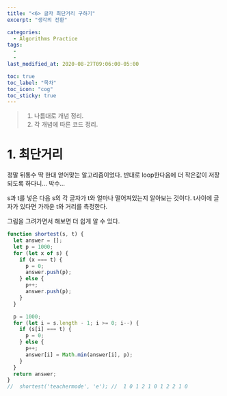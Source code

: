 ```yaml
---
title: "<6> 글자 최단거리 구하기"
excerpt: "생각의 전환"

categories:
  - Algorithms Practice
tags:
  -
  -
last_modified_at: 2020-08-27T09:06:00-05:00

toc: true
toc_label: "목차"
toc_icon: "cog"
toc_sticky: true
---
```


> 1. 나름대로 개념 정리.
> 2. 각 개념에 따른 코드 정리.

# 1. 최단거리

정말 뒤통수 딱 한대 얻어맞는 알고리즘이었다. 반대로 loop한다음에 더 작은값이 저장되도록 하다니... 박수...

s과 t를 넣은 다음 s의 각 글자가 t와 얼마나 떨어져있는지 알아보는 것이다. t사이에 글자가 있다면 가까운 t와 거리를 측정한다.

그림을 그려가면서 해보면 더 쉽게 알 수 있다.

```javascript
function shortest(s, t) {
  let answer = [];
  let p = 1000;
  for (let x of s) {
    if (x === t) {
      p = 0;
      answer.push(p);
    } else {
      p++;
      answer.push(p);
    }
  }

  p = 1000;
  for (let i = s.length - 1; i >= 0; i--) {
    if (s[i] === t) {
      p = 0;
    } else {
      p++;
      answer[i] = Math.min(answer[i], p);
    }
  }
  return answer;
}
//  shortest('teachermode', 'e'); //  1 0 1 2 1 0 1 2 2 1 0
```
